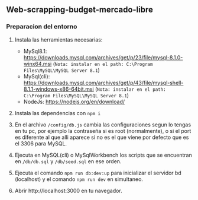 ## Web-scrapping-budget-mercado-libre

### Preparacion del entorno

1. Instala las herramientas necesarias: 
    - MySql8.1: https://downloads.mysql.com/archives/get/p/23/file/mysql-8.1.0-winx64.msi (`Nota: instalar en el path: C:\Program Files\MySQL\MySQL Server 8.1`)
    - MySql(cli): https://downloads.mysql.com/archives/get/p/43/file/mysql-shell-8.1.1-windows-x86-64bit.msi (`Nota: instalar en el path: C:\Program Files\MySQL\MySQL Server 8.1`)
    - NodeJs: https://nodejs.org/en/download/

2. Instala las dependencias con `npm i`

3. En el archivo `/config/db.js` cambia las configuraciones segun lo tengas en tu pc, por ejemplo la contraseña si es root (normalmente), o si el port es diferente al que alli aparece si no es el que viene por defecto que es el 3306 para MySQL.

4. Ejecuta en MySQL(cli) o MySqlWorkbench los scripts que se encuentran en `/db/db.sql` y `/db/seed.sql` en ese orden.

5. Ejecuta el comando `npm run db:dev:up` para inicializar el servidor bd (localhost) y el comando `npm run dev` en simultaneo.

6. Abrir http://localhost:3000 en tu navegador.